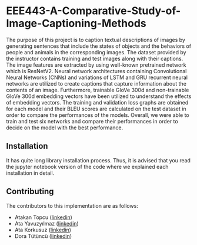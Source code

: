 # EEE443-A-Comparative-Study-of-Image-Captioning-Methods

The purpose of this project is to caption textual descriptions of images by generating sentences that include the states
of objects and the behaviors of people and animals in the corresponding images. The dataset provided by the
instructor contains training and test images along with their captions. The image features are extracted by using
well-known pretrained network which is ResNetV2. Neural network architectures containing Convolutional Neural
Networks (CNNs) and variations of LSTM and GRU recurrent neural networks are utilized to create captions that
capture information about the contents of an image. Furthermore, trainable GloVe 300d and non-trainable GloVe
300d embedding vectors have been utilized to understand the effects of embedding vectors. The training and
validation loss graphs are obtained for each model and their BLEU scores are calculated on the test dataset in order
to compare the performances of the models. Overall, we were able to train and test six networks and compare their
performances in order to decide on the model with the best performance.


## Installation

It has quite long library installation process. Thus, it is advised that you read the jupyter notebook version of the code where we explained each installation in detail. 


## Contributing

The contributors to this implementation are as follows:

- Atakan Topcu ([linkedin](https://www.linkedin.com/in/atakan-topcu-0a47791b9/))
- Ata Yavuzyılmaz ([linkedin](https://www.linkedin.com/in/ata-yavuzyilmaz/))
- Ata Korkusuz ([linkedin](https://www.linkedin.com/in/ata-korkusuz-77707118b/))
- Dora Tütüncü ([linkedin](https://www.linkedin.com/in/dora-tutuncu-9698b2189/))
